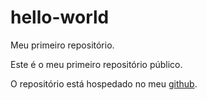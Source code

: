 # hello-world
Meu primeiro repositório.

Este é o meu primeiro repositório público.

O repositório está hospedado no meu <a href="https://guilherme-xd.github.io/hello-world/" target="_blank">github</a>.